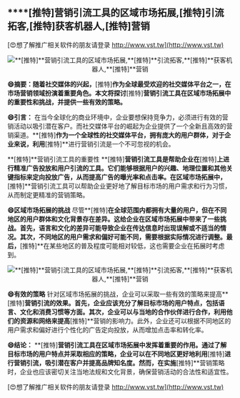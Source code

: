 ## ****[推特]**营销引流工具的区域市场拓展,**[推特]**引流拓客,**[推特]**获客机器人,**[推特]**营销**

[😍想了解推广相关软件的朋友请登录 http://www.vst.tw](http://www.vst.tw)

 <center><img src="https://vst.tw/MP4/tuiguang/png/7.png" alt="**[推特]**营销引流工具的区域市场拓展,**[推特]**引流拓客,**[推特]**获客机器人,**[推特]**营销"></center>

**😄摘要：随着社交媒体的兴起，**[推特]**作为全球最受欢迎的社交媒体平台之一，在市场营销领域扮演着重要角色。本文将探讨**[推特]**营销引流工具在区域市场拓展中的重要性和挑战，并提供一些有效的策略。**

**😄引言：**
在当今全球化的商业环境中，企业要想保持竞争力，必须进行有效的营销活动以吸引潜在客户。而社交媒体平台的崛起为企业提供了一个全新且高效的营销渠道。**[推特]**作为一个全球性的社交媒体平台，拥有庞大的用户群体，对于企业来说，利用**[推特]**进行营销引流是一个不可忽视的机会。

**[推特]**营销引流工具的重要性
**[推特]**营销引流工具是帮助企业在**[推特]**上进行精准广告投放和用户引流的工具。它们能够根据用户的兴趣、地理位置和其他关键指标来定向投放广告，从而提高广告的曝光率和点击率。在区域市场拓展中，**[推特]**营销引流工具可以帮助企业更好地了解目标市场的用户需求和行为习惯，从而制定更精准的营销策略。

**😄区域市场拓展的挑战**
尽管**[推特]**在全球范围内都拥有大量的用户，但在不同地区的用户群体和文化背景存在差异。这给企业在区域市场拓展中带来了一些挑战。首先，语言和文化的差异可能导致企业在传达信息时出现误解或不适当的情况。其次，不同地区的用户需求和偏好可能不同，需要根据实际情况进行调整。最后，**[推特]**在某些地区的普及程度可能相对较低，这也需要企业在拓展时考虑到。

 <center><img src="https://vst.tw/MP4/tuiguang/png/8.png" alt="**[推特]**营销引流工具的区域市场拓展,**[推特]**引流拓客,**[推特]**获客机器人,**[推特]**营销"></center>

**😄有效的策略**
针对区域市场拓展的挑战，企业可以采取一些有效的策略来提高**[推特]**营销引流的效果。首先，企业应该充分了解目标市场的用户特点，包括语言、文化和消费习惯等方面。其次，企业可以与当地的合作伙伴进行合作，利用他们的资源和网络来提高**[推特]**营销的影响力。此外，企业还可以根据不同地区的用户需求和偏好进行个性化的广告定向投放，从而增加点击率和转化率。

**😄结论：**
**[推特]**营销引流工具在区域市场拓展中发挥着重要的作用。通过了解目标市场的用户特点并采取相应的策略，企业可以在不同地区更好地利用**[推特]**进行营销引流，吸引潜在客户并提高品牌知名度。然而，在实施**[推特]**营销策略时，企业也应该密切关注当地法规和文化背景，确保营销活动的合法性和适宜性。

[😍想了解推广相关软件的朋友请登录 http://www.vst.tw](http://www.vst.tw)



